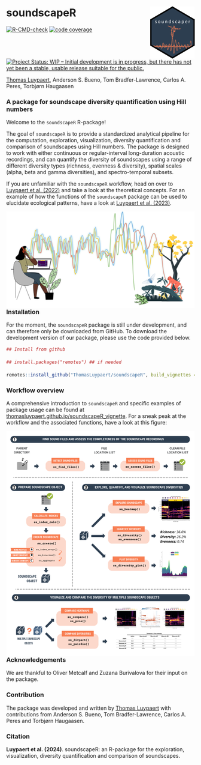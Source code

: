 
<!-- README.md is generated from README.Rmd. Please edit that file -->

# soundscapeR <img src="man/figures/soundscaper_hexsticker.png" align="right" height="138.5"/>

<!-- badges: start -->

[![R-CMD-check](https://github.com/ThomasLuypaert/soundscapeR/actions/workflows/R-CMD-check.yaml/badge.svg)](https://github.com/ThomasLuypaert/soundscapeR/actions/workflows/R-CMD-check.yaml)
[![code
coverage](https://codecov.io/gh/ThomasLuypaert/soundscapeR/branch/master/graph/badge.svg)](https://codecov.io/gh/ThomasLuypaert/soundscapeR)
<a href="https://www.repostatus.org/#wip"><img src="https://www.repostatus.org/badges/latest/wip.svg" alt="Project Status: WIP – Initial development is in progress, but there has not yet been a stable, usable release suitable for the public." /></a>
<!-- badges: end -->

[Thomas Luypaert](https://thomasluypaert.weebly.com/), Anderson S.
Bueno, Tom Bradfer-Lawrence, Carlos A. Peres, Torbjørn Haugaasen

### A package for soundscape diversity quantification using Hill numbers

Welcome to the `soundscapeR` R-package!  
  
The goal of `soundscapeR` is to provide a standardized analytical
pipeline for the computation, exploration, visualization, diversity
quantification and comparison of soundscapes using Hill numbers. The
package is designed to work with either continuous or regular-interval
long-duration acoustic recordings, and can quantify the diversity of
soundscapes using a range of different diversity types (richness,
evenness & diversity), spatial scales (alpha, beta and gamma
diversities), and spectro-temporal subsets.

If you are unfamiliar with the `soundscapeR` workflow, head on over to
[Luypaert et
al. (2022)](https://besjournals.onlinelibrary.wiley.com/doi/full/10.1111/2041-210X.13924)
and take a look at the theoretical concepts. For an example of how the
functions of the `soundscapeR` package can be used to elucidate
ecological patterns, have a look at [Luypaert et
al. (2023)](https://www.biorxiv.org/content/10.1101/2023.02.08.527658v1).

<img src="man/figures/soundscapeR_banner.PNG" align="left" />

### Installation

For the moment, the `soundscapeR` package is still under development,
and can therefore only be downloaded from GitHub. To download the
development version of our package, please use the code provided below.

``` r
## Install from github

## install.packages("remotes") ## if needed

remotes::install_github("ThomasLuypaert/soundscapeR", build_vignettes = TRUE)
```

### Workflow overview

A comprehensive introduction to `soundscapeR` and specific examples of
package usage can be found at
[thomasluypaert.github.io/soundscapeR_vignette](https://thomasluypaert.github.io/soundscapeR_vignette/).
For a sneak peak at the workflow and the associated functions, have a
look at this figure:

<img src="man/figures/Plot_1_soundscapeR_workflow.png" align="left" />

### Acknowledgements

We are thankful to Oliver Metcalf and Zuzana Burivalova for their input
on the package.

### Contribution

The package was developed and written by [Thomas
Luypaert](https://thomasluypaert.weebly.com/) with contributions from
Anderson S. Bueno, Tom Bradfer-Lawrence, Carlos A. Peres and Torbjørn
Haugaasen.

### Citation

**Luypaert et al. (2024)**. soundscapeR: an R-package for the
exploration, visualization, diversity quantification and comparison of
soundscapes.
